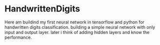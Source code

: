 # HandwrittenDigits
 Here am buildind my first neural network in tensorflow and python for handwritten digits classification. 
 building a simple neural network with only input and output layer. later i think of adding hidden layers and know the performance.
